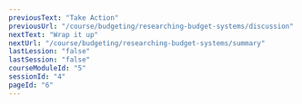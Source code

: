 ```yaml
---
previousText: "Take Action"
previousUrl: "/course/budgeting/researching-budget-systems/discussion"
nextText: "Wrap it up"
nextUrl: "/course/budgeting/researching-budget-systems/summary"
lastLession: "false"
lastSession: "false"
courseModuleId: "5"
sessionId: "4"
pageId: "6"
---
```



